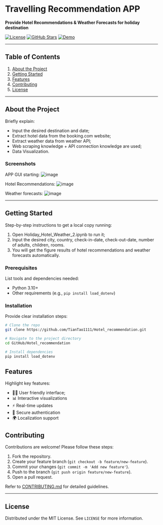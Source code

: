 # Travelling Recommendation APP
****Provide Hotel Recommendations & Weather Forecasts for holiday destination****

[![License](https://img.shields.io/badge/license-MIT-blue.svg)](LICENSE)
[![GitHub Stars](https://img.shields.io/github/stars/cajjster/lunch_box_planner.svg)](https://github.com/cajjster/lunch_box_planner/stargazers)
[![Demo](https://img.shields.io/badge/demo-live-brightgreen)](https://your-live-demo-link.com)

---

## Table of Contents

1. [About the Project](#about-the-project)
2. [Getting Started](#getting-started)
3. [Features](#features)
4. [Contributing](#contributing)
5. [License](#license)

---

## About the Project

Briefly explain:
-  Input the desired destination and date;
-  Extract hotel data from the booking.com website;
-  Extract weather data from weather API;
-  Web scraping knowledge + API connection knowledge are used;
-  Data Visualization.

### Screenshots

APP GUI starting:
![image](https://github.com/user-attachments/assets/f7aef480-875b-421a-94a6-0513091a0747)

Hotel Recommendations:
![image](https://github.com/user-attachments/assets/fed77ba8-13e5-4c7f-b1a3-b5a6b787ad62)

Weather forecasts:
![image](https://github.com/user-attachments/assets/038250a9-47a0-4fff-b647-c88b59c3e9d5)


---

## Getting Started
Step-by-step instructions to get a local copy running:
1. Open Holiday_Hotel_Weather_2.ipynb to run it;
2. Input the desired city, country, check-in-date, check-out-date, number of adults, children, rooms.
3. You will get the figure results of hotel recommendations and weather forecasts automatically.

### Prerequisites
List tools and dependencies needed:
- Python 3.10+
- Other requirements (e.g., `pip install load_dotenv`)

### Installation
Provide clear installation steps:

```bash
# Clone the repo
git clone https://github.com/TianTao1111/Hotel_recommendation.git

# Navigate to the project directory
cd GitHub/Hotel_recommendation

# Install dependencies
pip install load_dotenv
```

## Features

Highlight key features:
- 👩‍💻 User friendly interface;
- 📊 Interactive visualizations
- ⚡ Real-time updates
- 🔐 Secure authentication
- 🌍 Localization support

## Contributing

Contributions are welcome! Please follow these steps:
1. Fork the repository.
2. Create your feature branch (`git checkout -b feature/new-feature`).
3. Commit your changes (`git commit -m 'Add new feature'`).
4. Push to the branch (`git push origin feature/new-feature`).
5. Open a pull request.

Refer to [CONTRIBUTING.md](CONTRIBUTING.md) for detailed guidelines.

---

## License
Distributed under the MIT License. See `LICENSE` for more information.


